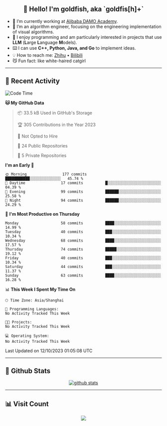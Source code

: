 
<h2 align="center">👋 Hello! I'm goldfish, aka `goldfis[h]+`</h2>

- 📍 I’m currently working at [Alibaba DAMO Academy](https://damo.alibaba.com/).  
- 🌱 I’m an algorithm engineer, focusing on the engineering implementation of visual algorithms.  
- 💬 I enjoy programming and am particularly interested in projects that use **LLM** (**L**arge **L**anguage **M**odels).   
- ⌨️ I can use **C++, Python, Java, and Go** to implement ideas.  
- 💡 How to reach me: [Zhihu](https://www.zhihu.com/people/goldfishh) • [Bilibili](https://space.bilibili.com/11349246)  
- 😼 Fun fact: like white-haired catgirl  

-------

## 🔧 Recent Activity

<!--START_SECTION:waka-->
![Code Time](http://img.shields.io/badge/Code%20Time-13%20hrs%2028%20mins-blue)

**🐱 My GitHub Data** 

> 📦 33.5 kB Used in GitHub's Storage 
 > 
> 🏆 305 Contributions in the Year 2023
 > 
> 🚫 Not Opted to Hire
 > 
> 📜 24 Public Repositories 
 > 
> 🔑 5 Private Repositories 
 > 
**I'm an Early 🐤** 

```text
🌞 Morning                177 commits         ███████████░░░░░░░░░░░░░░   45.74 % 
🌆 Daytime                17 commits          █░░░░░░░░░░░░░░░░░░░░░░░░   04.39 % 
🌃 Evening                99 commits          ██████░░░░░░░░░░░░░░░░░░░   25.58 % 
🌙 Night                  94 commits          ██████░░░░░░░░░░░░░░░░░░░   24.29 % 
```
📅 **I'm Most Productive on Thursday** 

```text
Monday                   58 commits          ████░░░░░░░░░░░░░░░░░░░░░   14.99 % 
Tuesday                  40 commits          ███░░░░░░░░░░░░░░░░░░░░░░   10.34 % 
Wednesday                68 commits          ████░░░░░░░░░░░░░░░░░░░░░   17.57 % 
Thursday                 74 commits          █████░░░░░░░░░░░░░░░░░░░░   19.12 % 
Friday                   40 commits          ███░░░░░░░░░░░░░░░░░░░░░░   10.34 % 
Saturday                 44 commits          ███░░░░░░░░░░░░░░░░░░░░░░   11.37 % 
Sunday                   63 commits          ████░░░░░░░░░░░░░░░░░░░░░   16.28 % 
```


📊 **This Week I Spent My Time On** 

```text
🕑︎ Time Zone: Asia/Shanghai

💬 Programming Languages: 
No Activity Tracked This Week

🐱‍💻 Projects: 
No Activity Tracked This Week

💻 Operating System: 
No Activity Tracked This Week
```


 Last Updated on 12/10/2023 01:05:08 UTC
<!--END_SECTION:waka-->

-------

## 📆 Github Stats

<p align="center">
    <a href="https://github.com/anuraghazra/github-readme-stats">
      <img src="https://github-readme-stats.vercel.app/api?username=goldfishh&show_icons=true&theme=dracula" alt="github stats" />
    </a>
</p>

-------

## 📊 Visit Count

<p align="center">
  <a href="https://count.getloli.com/"><img src="https://count.getloli.com/get/@:goldfishh?theme=rule34"></a>
</p>
